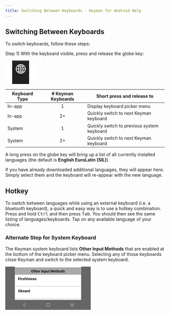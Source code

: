 ```yaml
---
title: Switching Between Keyboards - Keyman for Android Help
---
```


## Switching Between Keyboards
To switch keyboards, follow these steps:

Step 1)
With the keyboard visible, press and release the globe key:

![](../android_images/globe-ap.png)

| Keyboard Type | # Keyman Keyboards | Short press and release to |
|---------------|:------------------:|----------------------------|
| In-app        | 1                  | Display keyboard picker menu |
| In-app        | 2+                 | Quickly switch to next Keyman keyboard |
| System        | 1                  | Quickly switch to previous system keyboard |
| System        | 2+                 | Quickly switch to next Keyman keyboard |

A long press on the globe key will bring up a list of all currently installed languages (the default is **English EuroLatin (SIL)**). 

If you have already downloaded additional languages, they will appear here.
Simply select them and the keyboard will re-appear with the new language.

## Hotkey
To switch between languages while using an external keyboard (i.e. a bluetooth keyboard), a quick and easy way is to
use a hotkey combination. Press and hold <kbd>Ctrl</kbd> and then press <kbd>Tab</kbd>.
You should then see the same listing of languages/keyboards. Tap on any available language of your choice.

### Alternate Step for System Keyboard

The Keyman system keyboard lists **Other Input Methods** that are enabled at the bottom of
the keyboard picker menu. Selecting any of those keyboards close Keyman and switch to the selected system keyboard.

![](../android_images/other-input-methods.png)
